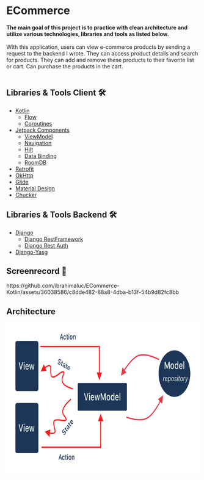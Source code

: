 # ECommerce

<b>The main goal of this project is to practice with clean architecture and utilize various
technologies, libraries and tools as listed below.</b>
<br><br>
With this application, users can view e-commerce products by sending a request to the backend I
wrote. They can access product details and search for products. They can add and remove these products
to their favorite list or cart. Can purchase the products in the cart.
<br><br>

## Libraries & Tools Client 🛠️

- [Kotlin](https://kotlinlang.org/docs/home.html)
    - [Flow](https://developer.android.com/kotlin/flow)
    - [Coroutines](https://developer.android.com/kotlin/coroutines)
- [Jetpack Components](https://developer.android.com/jetpack)
    - [ViewModel](https://developer.android.com/topic/libraries/architecture/viewmodel)
    - [Navigation](https://developer.android.com/guide/navigation/navigation-getting-started)
    - [Hilt](https://developer.android.com/training/dependency-injection)
    - [Data Binding](https://developer.android.com/topic/libraries/data-binding)
    - [RoomDB](https://developer.android.com/reference/androidx/room/RoomDatabase)
- [Retrofit](https://square.github.io/retrofit)
- [OkHttp](https://github.com/square/okhttp)
- [Glide](https://github.com/bumptech/glide)
- [Material Design](https://material.io/develop/android/docs/getting-started)
- [Chucker](https://github.com/ChuckerTeam/chucker)


## Libraries & Tools Backend 🛠️

- [Django](https://www.djangoproject.com/)
    - [Django RestFramework](https://www.django-rest-framework.org/)
    - [Django Rest Auth](https://django-rest-auth.readthedocs.io/en/latest/#)
- [Django-Yasg](https://drf-yasg.readthedocs.io/en/stable/)

## Screenrecord 📱

<p align="left">
https://github.com/ibrahimaluc/ECommerce-Kotlin/assets/36038586/c8dde482-88a8-4dba-b13f-54b9d82fc8bb



## Architecture

<p align="left">
  <img  src="https://github.com/ibrahimaluc/ECommerce-Kotlin/blob/master/readmefiles/mvvm_flow_uistate.png" alt="Architecture" width="800" height="400" />
</p>
